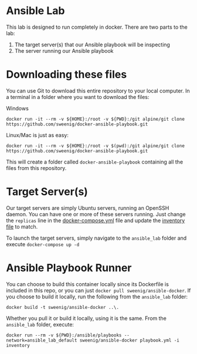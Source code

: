 # Ansible Lab

This lab is designed to run completely in docker. There are two parts to the lab:

1. The target server(s) that our Ansible playbook will be inspecting
2. The server running our Ansible playbook

# Downloading these files

You can use Git to download this entire repository to your local computer. In a terminal in a folder where you want to download the files:

Windows

`docker run -it --rm -v ${HOME}:/root -v ${PWD}:/git alpine/git clone https://github.com/sweenig/docker-ansible-playbook.git`

Linux/Mac is just as easy:

`docker run -it --rm -v ${HOME}:/root -v $(pwd):/git alpine/git clone https://github.com/sweenig/docker-ansible-playbook.git`

This will create a folder called `docker-ansible-playbook` containing all the files from this repository. 

# Target Server(s)

Our target servers are simply Ubuntu servers, running an OpenSSH daemon. You can have one or more of these servers running. Just change the `replicas` line in the [docker-compose.yml](./docker-compose.yml) file and update the [inventory file](./inventory.yaml) to match.

To launch the target servers, simply navigate to the `ansible_lab` folder and execute `docker-compose up -d`

# Ansible Playbook Runner
You can choose to build this container locally since its Dockerfile is included in this repo, or you can just `docker pull sweenig/ansible-docker`. If you choose to build it locally, run the following from the `ansible_lab` folder:

`docker build -t sweenig/ansible-docker ..\.`

Whether you pull it or build it locally, using it is the same. From the `ansible_lab` folder, execute:

`docker run --rm -v ${PWD}:/ansible/playbooks --network=ansible_lab_default sweenig/ansible-docker playbook.yml -i inventory`
